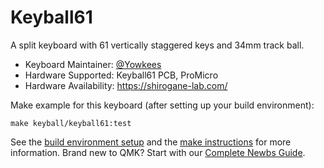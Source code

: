 # Keyball61

A split keyboard with 61 vertically staggered keys and 34mm track ball.

* Keyboard Maintainer: [@Yowkees](https://twitter.com/Yowkees)
* Hardware Supported: Keyball61 PCB, ProMicro
* Hardware Availability: <https://shirogane-lab.com/>

Make example for this keyboard (after setting up your build environment):

    make keyball/keyball61:test

See the [build environment setup](https://docs.qmk.fm/#/getting_started_build_tools) and the [make instructions](https://docs.qmk.fm/#/getting_started_make_guide) for more information. Brand new to QMK? Start with our [Complete Newbs Guide](https://docs.qmk.fm/#/newbs).
